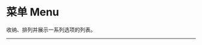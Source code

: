 # 菜单 Menu

收纳、排列并展示一系列选项的列表。

---

<script setup>
import MenuBasicUse from "./component/menu-basic-use.md"
import MenuDark from "./component/menu-dark.md"
import MenuCollapsed from "./component/menu-collapsed.md"
import MenuBreakpoint from "./component/menu-breakpoint.md"
import MenuNest from "./component/menu-nest.md"
import MenuSize from "./component/menu-size.md"
import MenuApi from "./component/menu-api.md"

</script>

<menu-basic-use />
<menu-dark />
<menu-collapsed />
<menu-breakpoint />
<menu-nest />
<menu-size />
<menu-api />
